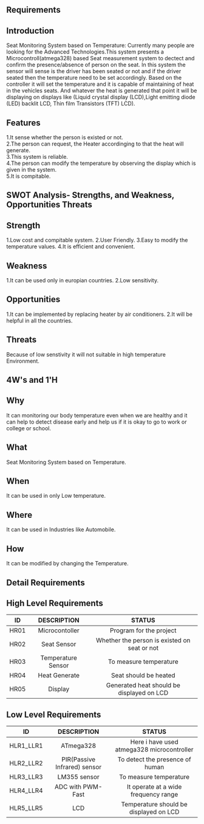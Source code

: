 ## Requirements
## Introduction
  Seat Monitoring System based on Temperature:
      Currently many people are looking for the  Advanced Technologies.This system presents a Microcontroll(atmega328) based Seat measurement system to dectect and confirm the presence/absence of person on the seat. In this system the sensor will sense is the driver has been seated or not and if the driver seated then the temperature need to be set accordingly. Based on the controller it will set the temperature and it is capable of maintaining of heat in the vehicles seats. And whatever the heat is generated that point it will be displaying on displays like (Liquid crystal display (LCD),Light emitting diode (LED) backlit LCD, Thin film Transistors (TFT) LCD).

## Features
1.It sense whether the person is existed or not.   
2.The person can request, the Heater accordinging to that the heat will generate.  
3.This system is reliable.  
4.The person can modify the temperature by observing the display which is given in the system.  
5.It is compitable.   

 ## SWOT Analysis- Strengths, and Weakness, Opportunities Threats
 ## Strength
 1.Low cost and compitable system.
 2.User Friendly.
 3.Easy to modify the temperature values.
 4.It is efficient and convenient.

 ## Weakness
 1.It can be used only in europian countries.
 2.Low sensitivity.

## Opportunities
1.It can be implemented by replacing heater by air conditioners.
2.It will be helpful in all the countries.

## Threats
Because of low senstivity it will not suitable in high temperature Environment.

## 4W's and 1'H
## Why
It can monitoring our body temperature even when we are healthy and it can help to detect disease early and help us if it is okay to go to work or college or school.

## What
Seat Monitoring System based on Temperature.

## When
It can be used in only Low temperature.

## Where  
It can be used in Industries like Automobile.

## How
It can be modified by changing the Temperature.

## Detail Requirements
## High Level Requirements
| ID | DESCRIPTION | STATUS |
| :--: | :---: | :----: | 
| HR01 | Microcontoller | Program for the project |
| HR02 | Seat Sensor | Whether the person is existed on seat or not |
| HR03 | Temperature Sensor | To measure temperature |
| HR04 | Heat Generate | Seat should be heated |
| HR05 | Display | Generated heat should be displayed on LCD |

## Low Level Requirements
| ID | DESCRIPTION | STATUS |
| :--: | :---: | :----: |
| HLR1_LLR1 | ATmega328 | Here i have used atmega328 microcontroller |
| HLR2_LLR2 | PIR(Passive Infrared) sensor | To detect the presence of human |
| HLR3_LLR3 | LM355 sensor | To measure temperature |
| HLR4_LLR4 | ADC with PWM-Fast | It operate at a wide frequency range |
| HLR5_LLR5 | LCD | Temperature should be displayed on LCD |


